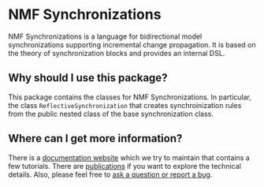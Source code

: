 # NMF Synchronizations

NMF Synchronizations is a language for bidirectional model synchronizations supporting incremental change propagation. 
It is based on the theory of synchronization blocks and provides an internal DSL.

## Why should I use this package?

This package contains the classes for NMF Synchronizations. In particular, the class `ReflectiveSynchronization` that creates synchroinization rules from
the public nested class of the base synchronization class.

## Where can I get more information?

There is a [documentation website](https://nmfcode.github.io/) which we try to maintain that contains a few tutorials. 
There are [publications](https://nmfcode.github.io/publications/index.html) if you want to explore the technical details.
Also, please feel free to [ask a question or report a bug](https://github.com/NMFCode/NMF/issues).